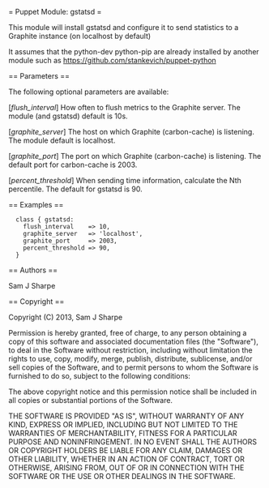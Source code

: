 = Puppet Module: gstatsd =

This module will install gstatsd and configure it to send statistics to a
Graphite instance (on localhost by default)

It assumes that the python-dev python-pip are already installed by another
module such as https://github.com/stankevich/puppet-python

== Parameters ==

The following optional parameters are available:

[*flush_interval*]
How often to flush metrics to the Graphite server. The module (and gstatsd)
default is 10s.

[*graphite_server*]
The host on which Graphite (carbon-cache) is listening. The module default
is localhost.

[*graphite_port*]
The port on which Graphite (carbon-cache) is listening. The default port for
carbon-cache is 2003.

[*percent_threshold*]
When sending time information, calculate the Nth percentile. The default for
gstatsd is 90.

== Examples ==
```
  class { gstatsd:
    flush_interval    => 10,
    graphite_server   => 'localhost',
    graphite_port     => 2003,
    percent_threshold => 90,
  }
```
== Authors ==

Sam J Sharpe

== Copyright ==

Copyright (C) 2013, Sam J Sharpe

Permission is hereby granted, free of charge, to any person obtaining a copy of
this software and associated documentation files (the "Software"), to deal in
the Software without restriction, including without limitation the rights to
use, copy, modify, merge, publish, distribute, sublicense, and/or sell copies
of the Software, and to permit persons to whom the Software is furnished to do
so, subject to the following conditions:

The above copyright notice and this permission notice shall be included in all
copies or substantial portions of the Software.

THE SOFTWARE IS PROVIDED "AS IS", WITHOUT WARRANTY OF ANY KIND, EXPRESS OR
IMPLIED, INCLUDING BUT NOT LIMITED TO THE WARRANTIES OF MERCHANTABILITY,
FITNESS FOR A PARTICULAR PURPOSE AND NONINFRINGEMENT. IN NO EVENT SHALL THE
AUTHORS OR COPYRIGHT HOLDERS BE LIABLE FOR ANY CLAIM, DAMAGES OR OTHER
LIABILITY, WHETHER IN AN ACTION OF CONTRACT, TORT OR OTHERWISE, ARISING FROM,
OUT OF OR IN CONNECTION WITH THE SOFTWARE OR THE USE OR OTHER DEALINGS IN THE
SOFTWARE.

